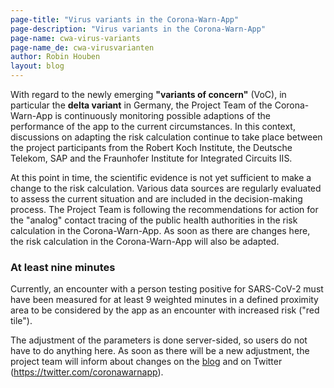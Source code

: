 ```yaml
---
page-title: "Virus variants in the Corona-Warn-App"
page-description: "Virus variants in the Corona-Warn-App"
page-name: cwa-virus-variants
page-name_de: cwa-virusvarianten
author: Robin Houben
layout: blog
---
```


With regard to the newly emerging **"variants of concern"** (VoC), in particular the **delta variant** in Germany, the Project Team of the Corona-Warn-App is continuously monitoring possible adaptions of the performance of the app to the current circumstances. In this context, discussions on adapting the risk calculation continue to take place between the project participants from the Robert Koch Institute, the Deutsche Telekom, SAP and the Fraunhofer Institute for Integrated Circuits IIS.

<!-- overview -->

At this point in time, the scientific evidence is not yet sufficient to make a change to the risk calculation. Various data sources are regularly evaluated to assess the current situation and are included in the decision-making process. The Project Team is following the recommendations for action for the "analog" contact tracing of the public health authorities in the risk calculation in the Corona-Warn-App. As soon as there are changes here, the risk calculation in the Corona-Warn-App will also be adapted.

### At least nine minutes

Currently, an encounter with a person testing positive for SARS-CoV-2 must have been measured for at least 9 weighted minutes in a defined proximity area to be considered by the app as an encounter with increased risk ("red tile").

The adjustment of the parameters is done server-sided, so users do not have to do anything here. As soon as there will be a new adjustment, the project team will inform about changes on the [blog](/en/blog) and on Twitter (https://twitter.com/coronawarnapp).
